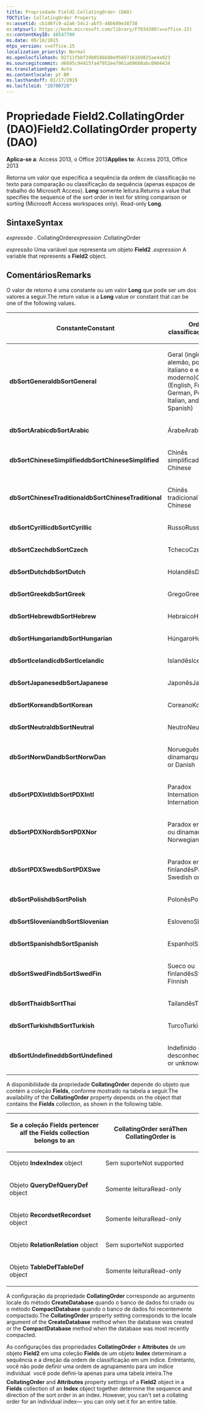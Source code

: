 ```yaml
---
title: Propriedade Field2.CollatingOrder (DAO)
TOCTitle: CollatingOrder Property
ms:assetid: cb1d6fc9-a2a6-54c2-abf5-48b609e38738
ms:mtpsurl: https://msdn.microsoft.com/library/Ff834380(v=office.15)
ms:contentKeyID: 48547709
ms.date: 09/18/2015
mtps_version: v=office.15
localization_priority: Normal
ms.openlocfilehash: 02711fbbf39b058bb88e9568716169825ae4a923
ms.sourcegitcommit: d6695c94415fa47952ee7961a69660abc0904434
ms.translationtype: Auto
ms.contentlocale: pt-BR
ms.lasthandoff: 01/17/2019
ms.locfileid: "28700728"
---
```

# <a name="field2collatingorder-property-dao"></a><span data-ttu-id="2e53f-102">Propriedade Field2.CollatingOrder (DAO)</span><span class="sxs-lookup"><span data-stu-id="2e53f-102">Field2.CollatingOrder property (DAO)</span></span>


<span data-ttu-id="2e53f-103">**Aplica-se a**: Access 2013, o Office 2013</span><span class="sxs-lookup"><span data-stu-id="2e53f-103">**Applies to**: Access 2013, Office 2013</span></span>

<span data-ttu-id="2e53f-p101">Retorna um valor que especifica a sequência da ordem de classificação no texto para comparação ou classificação da sequência (apenas espaços de trabalho do Microsoft Access). **Long** somente leitura.</span><span class="sxs-lookup"><span data-stu-id="2e53f-p101">Returns a value that specifies the sequence of the sort order in text for string comparison or sorting (Microsoft Access workspaces only). Read-only **Long**.</span></span>

## <a name="syntax"></a><span data-ttu-id="2e53f-106">Sintaxe</span><span class="sxs-lookup"><span data-stu-id="2e53f-106">Syntax</span></span>

<span data-ttu-id="2e53f-107">*expressão* . CollatingOrder</span><span class="sxs-lookup"><span data-stu-id="2e53f-107">*expression* .CollatingOrder</span></span>

<span data-ttu-id="2e53f-108">*expressão* Uma variável que representa um objeto **Field2** .</span><span class="sxs-lookup"><span data-stu-id="2e53f-108">*expression* A variable that represents a **Field2** object.</span></span>

## <a name="remarks"></a><span data-ttu-id="2e53f-109">Comentários</span><span class="sxs-lookup"><span data-stu-id="2e53f-109">Remarks</span></span>

<span data-ttu-id="2e53f-110">O valor de retorno é uma constante ou um valor **Long** que pode ser um dos valores a seguir.</span><span class="sxs-lookup"><span data-stu-id="2e53f-110">The return value is a **Long** value or constant that can be one of the following values.</span></span>

<table>
<colgroup>
<col style="width: 50%" />
<col style="width: 50%" />
</colgroup>
<thead>
<tr class="header">
<th><p><span data-ttu-id="2e53f-111">Constante</span><span class="sxs-lookup"><span data-stu-id="2e53f-111">Constant</span></span></p></th>
<th><p><span data-ttu-id="2e53f-112">Ordem de classificação</span><span class="sxs-lookup"><span data-stu-id="2e53f-112">Sort order</span></span></p></th>
</tr>
</thead>
<tbody>
<tr class="odd">
<td><p><span data-ttu-id="2e53f-113"><strong>dbSortGeneral</strong></span><span class="sxs-lookup"><span data-stu-id="2e53f-113"><strong>dbSortGeneral</strong></span></span></p></td>
<td><p><span data-ttu-id="2e53f-114">Geral (inglês, francês, alemão, português, italiano e espanhol moderno)</span><span class="sxs-lookup"><span data-stu-id="2e53f-114">General (English, French, German, Portuguese, Italian, and Modern Spanish)</span></span></p></td>
</tr>
<tr class="even">
<td><p><span data-ttu-id="2e53f-115"><strong>dbSortArabic</strong></span><span class="sxs-lookup"><span data-stu-id="2e53f-115"><strong>dbSortArabic</strong></span></span></p></td>
<td><p><span data-ttu-id="2e53f-116">Árabe</span><span class="sxs-lookup"><span data-stu-id="2e53f-116">Arabic</span></span></p></td>
</tr>
<tr class="odd">
<td><p><span data-ttu-id="2e53f-117"><strong>dbSortChineseSimplified</strong></span><span class="sxs-lookup"><span data-stu-id="2e53f-117"><strong>dbSortChineseSimplified</strong></span></span></p></td>
<td><p><span data-ttu-id="2e53f-118">Chinês simplificado</span><span class="sxs-lookup"><span data-stu-id="2e53f-118">Simplified Chinese</span></span></p></td>
</tr>
<tr class="even">
<td><p><span data-ttu-id="2e53f-119"><strong>dbSortChineseTraditional</strong></span><span class="sxs-lookup"><span data-stu-id="2e53f-119"><strong>dbSortChineseTraditional</strong></span></span></p></td>
<td><p><span data-ttu-id="2e53f-120">Chinês tradicional</span><span class="sxs-lookup"><span data-stu-id="2e53f-120">Traditional Chinese</span></span></p></td>
</tr>
<tr class="odd">
<td><p><span data-ttu-id="2e53f-121"><strong>dbSortCyrillic</strong></span><span class="sxs-lookup"><span data-stu-id="2e53f-121"><strong>dbSortCyrillic</strong></span></span></p></td>
<td><p><span data-ttu-id="2e53f-122">Russo</span><span class="sxs-lookup"><span data-stu-id="2e53f-122">Russian</span></span></p></td>
</tr>
<tr class="even">
<td><p><span data-ttu-id="2e53f-123"><strong>dbSortCzech</strong></span><span class="sxs-lookup"><span data-stu-id="2e53f-123"><strong>dbSortCzech</strong></span></span></p></td>
<td><p><span data-ttu-id="2e53f-124">Tcheco</span><span class="sxs-lookup"><span data-stu-id="2e53f-124">Czech</span></span></p></td>
</tr>
<tr class="odd">
<td><p><span data-ttu-id="2e53f-125"><strong>dbSortDutch</strong></span><span class="sxs-lookup"><span data-stu-id="2e53f-125"><strong>dbSortDutch</strong></span></span></p></td>
<td><p><span data-ttu-id="2e53f-126">Holandês</span><span class="sxs-lookup"><span data-stu-id="2e53f-126">Dutch</span></span></p></td>
</tr>
<tr class="even">
<td><p><span data-ttu-id="2e53f-127"><strong>dbSortGreek</strong></span><span class="sxs-lookup"><span data-stu-id="2e53f-127"><strong>dbSortGreek</strong></span></span></p></td>
<td><p><span data-ttu-id="2e53f-128">Grego</span><span class="sxs-lookup"><span data-stu-id="2e53f-128">Greek</span></span></p></td>
</tr>
<tr class="odd">
<td><p><span data-ttu-id="2e53f-129"><strong>dbSortHebrew</strong></span><span class="sxs-lookup"><span data-stu-id="2e53f-129"><strong>dbSortHebrew</strong></span></span></p></td>
<td><p><span data-ttu-id="2e53f-130">Hebraico</span><span class="sxs-lookup"><span data-stu-id="2e53f-130">Hebrew</span></span></p></td>
</tr>
<tr class="even">
<td><p><span data-ttu-id="2e53f-131"><strong>dbSortHungarian</strong></span><span class="sxs-lookup"><span data-stu-id="2e53f-131"><strong>dbSortHungarian</strong></span></span></p></td>
<td><p><span data-ttu-id="2e53f-132">Húngaro</span><span class="sxs-lookup"><span data-stu-id="2e53f-132">Hungarian</span></span></p></td>
</tr>
<tr class="odd">
<td><p><span data-ttu-id="2e53f-133"><strong>dbSortIcelandic</strong></span><span class="sxs-lookup"><span data-stu-id="2e53f-133"><strong>dbSortIcelandic</strong></span></span></p></td>
<td><p><span data-ttu-id="2e53f-134">Islandês</span><span class="sxs-lookup"><span data-stu-id="2e53f-134">Icelandic</span></span></p></td>
</tr>
<tr class="even">
<td><p><span data-ttu-id="2e53f-135"><strong>dbSortJapanese</strong></span><span class="sxs-lookup"><span data-stu-id="2e53f-135"><strong>dbSortJapanese</strong></span></span></p></td>
<td><p><span data-ttu-id="2e53f-136">Japonês</span><span class="sxs-lookup"><span data-stu-id="2e53f-136">Japanese</span></span></p></td>
</tr>
<tr class="odd">
<td><p><span data-ttu-id="2e53f-137"><strong>dbSortKorean</strong></span><span class="sxs-lookup"><span data-stu-id="2e53f-137"><strong>dbSortKorean</strong></span></span></p></td>
<td><p><span data-ttu-id="2e53f-138">Coreano</span><span class="sxs-lookup"><span data-stu-id="2e53f-138">Korean</span></span></p></td>
</tr>
<tr class="even">
<td><p><span data-ttu-id="2e53f-139"><strong>dbSortNeutral</strong></span><span class="sxs-lookup"><span data-stu-id="2e53f-139"><strong>dbSortNeutral</strong></span></span></p></td>
<td><p><span data-ttu-id="2e53f-140">Neutro</span><span class="sxs-lookup"><span data-stu-id="2e53f-140">Neutral</span></span></p></td>
</tr>
<tr class="odd">
<td><p><span data-ttu-id="2e53f-141"><strong>dbSortNorwDan</strong></span><span class="sxs-lookup"><span data-stu-id="2e53f-141"><strong>dbSortNorwDan</strong></span></span></p></td>
<td><p><span data-ttu-id="2e53f-142">Norueguês ou dinamarquês</span><span class="sxs-lookup"><span data-stu-id="2e53f-142">Norwegian or Danish</span></span></p></td>
</tr>
<tr class="even">
<td><p><span data-ttu-id="2e53f-143"><strong>dbSortPDXIntl</strong></span><span class="sxs-lookup"><span data-stu-id="2e53f-143"><strong>dbSortPDXIntl</strong></span></span></p></td>
<td><p><span data-ttu-id="2e53f-144">Paradox International</span><span class="sxs-lookup"><span data-stu-id="2e53f-144">Paradox International</span></span></p></td>
</tr>
<tr class="odd">
<td><p><span data-ttu-id="2e53f-145"><strong>dbSortPDXNor</strong></span><span class="sxs-lookup"><span data-stu-id="2e53f-145"><strong>dbSortPDXNor</strong></span></span></p></td>
<td><p><span data-ttu-id="2e53f-146">Paradox em norueguês ou dinamarquês</span><span class="sxs-lookup"><span data-stu-id="2e53f-146">Paradox Norwegian or Danish</span></span></p></td>
</tr>
<tr class="even">
<td><p><span data-ttu-id="2e53f-147"><strong>dbSortPDXSwe</strong></span><span class="sxs-lookup"><span data-stu-id="2e53f-147"><strong>dbSortPDXSwe</strong></span></span></p></td>
<td><p><span data-ttu-id="2e53f-148">Paradox em sueco ou finlandês</span><span class="sxs-lookup"><span data-stu-id="2e53f-148">Paradox Swedish or Finnish</span></span></p></td>
</tr>
<tr class="odd">
<td><p><span data-ttu-id="2e53f-149"><strong>dbSortPolish</strong></span><span class="sxs-lookup"><span data-stu-id="2e53f-149"><strong>dbSortPolish</strong></span></span></p></td>
<td><p><span data-ttu-id="2e53f-150">Polonês</span><span class="sxs-lookup"><span data-stu-id="2e53f-150">Polish</span></span></p></td>
</tr>
<tr class="even">
<td><p><span data-ttu-id="2e53f-151"><strong>dbSortSlovenian</strong></span><span class="sxs-lookup"><span data-stu-id="2e53f-151"><strong>dbSortSlovenian</strong></span></span></p></td>
<td><p><span data-ttu-id="2e53f-152">Esloveno</span><span class="sxs-lookup"><span data-stu-id="2e53f-152">Slovenian</span></span></p></td>
</tr>
<tr class="odd">
<td><p><span data-ttu-id="2e53f-153"><strong>dbSortSpanish</strong></span><span class="sxs-lookup"><span data-stu-id="2e53f-153"><strong>dbSortSpanish</strong></span></span></p></td>
<td><p><span data-ttu-id="2e53f-154">Espanhol</span><span class="sxs-lookup"><span data-stu-id="2e53f-154">Spanish</span></span></p></td>
</tr>
<tr class="even">
<td><p><span data-ttu-id="2e53f-155"><strong>dbSortSwedFin</strong></span><span class="sxs-lookup"><span data-stu-id="2e53f-155"><strong>dbSortSwedFin</strong></span></span></p></td>
<td><p><span data-ttu-id="2e53f-156">Sueco ou finlandês</span><span class="sxs-lookup"><span data-stu-id="2e53f-156">Swedish or Finnish</span></span></p></td>
</tr>
<tr class="odd">
<td><p><span data-ttu-id="2e53f-157"><strong>dbSortThai</strong></span><span class="sxs-lookup"><span data-stu-id="2e53f-157"><strong>dbSortThai</strong></span></span></p></td>
<td><p><span data-ttu-id="2e53f-158">Tailandês</span><span class="sxs-lookup"><span data-stu-id="2e53f-158">Thai</span></span></p></td>
</tr>
<tr class="even">
<td><p><span data-ttu-id="2e53f-159"><strong>dbSortTurkish</strong></span><span class="sxs-lookup"><span data-stu-id="2e53f-159"><strong>dbSortTurkish</strong></span></span></p></td>
<td><p><span data-ttu-id="2e53f-160">Turco</span><span class="sxs-lookup"><span data-stu-id="2e53f-160">Turkish</span></span></p></td>
</tr>
<tr class="odd">
<td><p><span data-ttu-id="2e53f-161"><strong>dbSortUndefined</strong></span><span class="sxs-lookup"><span data-stu-id="2e53f-161"><strong>dbSortUndefined</strong></span></span></p></td>
<td><p><span data-ttu-id="2e53f-162">Indefinido ou desconhecido</span><span class="sxs-lookup"><span data-stu-id="2e53f-162">Undefined or unknown</span></span></p></td>
</tr>
</tbody>
</table>


<span data-ttu-id="2e53f-163">A disponibilidade da propriedade **CollatingOrder** depende do objeto que contém a coleção **Fields**, conforme mostrado na tabela a seguir.</span><span class="sxs-lookup"><span data-stu-id="2e53f-163">The availability of the **CollatingOrder** property depends on the object that contains the **Fields** collection, as shown in the following table.</span></span>

<table>
<colgroup>
<col style="width: 50%" />
<col style="width: 50%" />
</colgroup>
<thead>
<tr class="header">
<th><p><span data-ttu-id="2e53f-164">Se a coleção Fields pertencer a</span><span class="sxs-lookup"><span data-stu-id="2e53f-164">If the Fields collection belongs to an</span></span></p></th>
<th><p><span data-ttu-id="2e53f-165">CollatingOrder será</span><span class="sxs-lookup"><span data-stu-id="2e53f-165">Then CollatingOrder is</span></span></p></th>
</tr>
</thead>
<tbody>
<tr class="odd">
<td><p><span data-ttu-id="2e53f-166">Objeto <strong>Index</strong></span><span class="sxs-lookup"><span data-stu-id="2e53f-166"><strong>Index</strong> object</span></span></p></td>
<td><p><span data-ttu-id="2e53f-167">Sem suporte</span><span class="sxs-lookup"><span data-stu-id="2e53f-167">Not supported</span></span></p></td>
</tr>
<tr class="even">
<td><p><span data-ttu-id="2e53f-168">Objeto <strong>QueryDef</strong></span><span class="sxs-lookup"><span data-stu-id="2e53f-168"><strong>QueryDef</strong> object</span></span></p></td>
<td><p><span data-ttu-id="2e53f-169">Somente leitura</span><span class="sxs-lookup"><span data-stu-id="2e53f-169">Read-only</span></span></p></td>
</tr>
<tr class="odd">
<td><p><span data-ttu-id="2e53f-170">Objeto <strong>Recordset</strong></span><span class="sxs-lookup"><span data-stu-id="2e53f-170"><strong>Recordset</strong> object</span></span></p></td>
<td><p><span data-ttu-id="2e53f-171">Somente leitura</span><span class="sxs-lookup"><span data-stu-id="2e53f-171">Read-only</span></span></p></td>
</tr>
<tr class="even">
<td><p><span data-ttu-id="2e53f-172">Objeto <strong>Relation</strong></span><span class="sxs-lookup"><span data-stu-id="2e53f-172"><strong>Relation</strong> object</span></span></p></td>
<td><p><span data-ttu-id="2e53f-173">Sem suporte</span><span class="sxs-lookup"><span data-stu-id="2e53f-173">Not supported</span></span></p></td>
</tr>
<tr class="odd">
<td><p><span data-ttu-id="2e53f-174">Objeto <strong>TableDef</strong></span><span class="sxs-lookup"><span data-stu-id="2e53f-174"><strong>TableDef</strong> object</span></span></p></td>
<td><p><span data-ttu-id="2e53f-175">Somente leitura</span><span class="sxs-lookup"><span data-stu-id="2e53f-175">Read-only</span></span></p></td>
</tr>
</tbody>
</table>


<span data-ttu-id="2e53f-176">A configuração da propriedade **CollatingOrder** corresponde ao argumento locale do método **CreateDatabase** quando o banco de dados foi criado ou o método **CompactDatabase** quando o banco de dados foi recentemente compactado.</span><span class="sxs-lookup"><span data-stu-id="2e53f-176">The **CollatingOrder** property setting corresponds to the locale argument of the **CreateDatabase** method when the database was created or the **CompactDatabase** method when the database was most recently compacted.</span></span>

<span data-ttu-id="2e53f-p102">As configurações das propriedades **CollatingOrder** e **Attributes** de um objeto **Field2** em uma coleção **Fields** de um objeto **Index** determinam a sequência e a direção da ordem de classificação em um índice. Entretanto, você não pode definir uma ordem de agrupamento para um índice individual  você pode defini-la apenas para uma tabela inteira.</span><span class="sxs-lookup"><span data-stu-id="2e53f-p102">The **CollatingOrder** and **Attributes** property settings of a **Field2** object in a **Fields** collection of an **Index** object together determine the sequence and direction of the sort order in an index. However, you can't set a collating order for an individual index— you can only set it for an entire table.</span></span>

